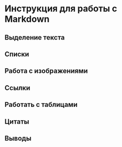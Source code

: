 # Инструкция для работы с Markdown

## Выделение текста

## Списки


## Работа с изображениями

## Ссылки

## Работать с таблицами

## Цитаты


## Выводы
